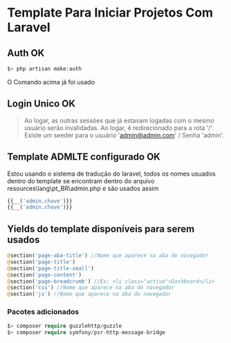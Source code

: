 # Template Para Iniciar Projetos Com Laravel

## Auth OK
```php
$> php artisan make:auth
```
O Comando acima já foi usado

## Login Unico OK
>Ao logar, as outras sessões que já estavam logadas com o mesmo usuário serão invalidadas.
>Ao logar, é redirecionado para a rota '/'.
>Existe um seeder para o usuário 'admin@admin.com' / Senha 'admin'.

## Template ADMLTE configurado OK
Estou usando o sistema de tradução do laravel, todos os nomes usuados dentro do template se encontram dentro do arquivo resources\lang\pt_BR\admin.php e são usados assim
```php
{{__('admin.chave')}}
{{__('admin.chave')}}
```

## Yields do template disponíveis para serem usados
```php
@section('page-aba-title') //Nome que aparece na aba do navegador
@section('page-title')
@section('page-title-small')
@section('page-content')
@section('page-breadcrumb') //Ex: <li class="active">Dashboard</li>
@section('css') //Nome que aparece na aba do navegador
@section('js') //Nome que aparece na aba do navegador
```

### Pacotes adicionados
```php
$> composer require guzzlehttp/guzzle
$> composer require symfony/psr-http-message-bridge
```
